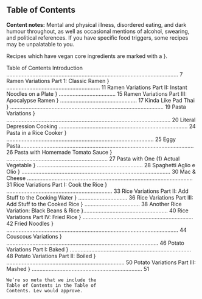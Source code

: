 ## Table of Contents

**Content notes:** Mental and physical illness, disordered eating, and dark
humour throughout, as well as occasional mentions of alcohol, swearing, and
political references. If you have specific food triggers, some recipes may be
unpalatable to you.

Recipes which have vegan core ingredients are marked with a }.

Table of Contents
Introduction ................................................................................................................ 7
Ramen Variations Part 1: Classic Ramen } ............................................................. 11
Ramen Variations Part II: Instant Noodles on a Plate } ..................................... 15
Ramen Variations Part III: Apocalypse Ramen } .................................................. 17
Kinda Like Pad Thai } .................................................................................................... 19
Pasta Variations } ........................................................................................................... 20
Literal Depression Cooking .................................................................................... 24
Pasta in a Rice Cooker } ................................................................................................ 25
Eggy Pasta................................................................................................................. 26
Pasta with Homemade Tomato Sauce } .................................................................. 27
Pasta with One (1) Actual Vegetable } ..................................................................... 28
Spaghetti Aglio e Olio } ................................................................................................. 30
Mac & Cheese ............................................................................................................ 31
Rice Variations Part I: Cook the Rice } ..................................................................... 33
Rice Variations Part II: Add Stuff to the Cooking Water } ................................ 36
Rice Variations Part III: Add Stuff to the Cooked Rice } .................................... 38
Another Rice Variation: Black Beans & Rice }....................................................... 40
Rice Variations Part IV: Fried Rice } ........................................................................ 42
Fried Noodles } ................................................................................................................ 44
Couscous Variations } ................................................................................................... 46
Potato Variations Part I: Baked } ............................................................................... 48
Potato Variations Part II: Boiled } ............................................................................. 50
Potato Variations Part III: Mashed } ........................................................................ 51

```
We’re so meta that we include the
Table of Contents in the Table of
Contents. Lev would approve.
```